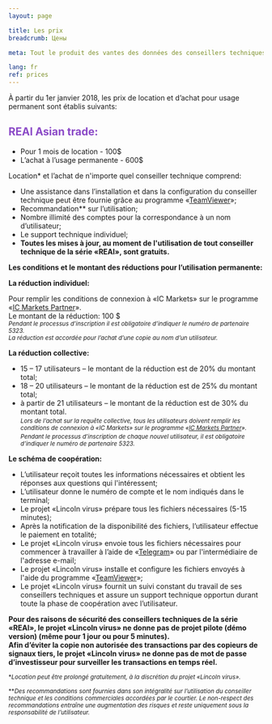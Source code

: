 ```yaml
---
layout: page

title: Les prix
breadcrumb: Цены

meta: Tout le produit des vantes des données des conseillers techniques sera utilisé pour la charité.

lang: fr
ref: prices
---
```


À partir du 1er janvier 2018, les prix de location et d’achat pour usage permanent sont établis suivants:

## <span style="color:#8b4ac7">REAl Asian trade:</span>

- Pour 1 mois de location - 100$  
- L’achat à l’usage permanente - 600$

Location* et l’achat de n'importe quel conseiller technique comprend:

- Une assistance dans  l’installation et dans la configuration du conseiller technique peut être fournie grâce au programme «<a href="https://www.teamviewer.com/" target="_blank">TeamViewer</a>»;  
- Recommandation** sur l’utilisation;  
- Nombre illimité des comptes pour la correspondance à un nom d’utilisateur;  
- Le support technique individuel;  
- **Toutes les mises à jour, au moment de l'utilisation de tout conseiller technique de la série «REAl», sont gratuits.**  

**Les conditions et le montant des réductions pour l’utilisation permanente:**  

**La réduction individuel:**  

Pour remplir les conditions de connexion à «IC Markets» sur le programme «<a href="https://lincolnvirus.com/fr/ea/ic_markets" target="_blank">IC Markets Partner</a>».  
Le montant de la réduction: 100 $  
<small>_Pendant le processus d’inscription il est obligatoire d’indiquer le numéro de partenaire 5323._</small>  
<small>_La réduction est accordée pour l’achat d’une copie au nom d’un utilisateur._</small>  

**La réduction collective:**  

- 15 – 17 utilisateurs – le montant de la réduction est de 20% du montant total;  
- 18 – 20 utilisateurs – le montant de la réduction est de 25% du montant total;  
- à partir de 21 utilisateurs – le montant de la réduction est de 30% du montant total.  
<small>_Lors de l’achat sur la requête collective, tous les utilisateurs doivent remplir les conditions de connexion à «IC Markets» sur le programme «<a href="https://lincolnvirus.com/fr/ea/ic_markets" target="_blank">IC Markets Partner</a>»._</small>  
<small>_Pendant le processus d’inscription de chaque nouvel utilisateur, il est obligatoire d’indiquer le numéro de partenaire 5323._</small>  

**Le schéma de coopération:**  

- L’utilisateur reçoit toutes les informations nécessaires et obtient les réponses aux questions qui l'intéressent;  
- L’utilisateur donne le numéro de compte et le nom indiqués dans le terminal;  
- Le projet «Lincoln virus» prépare tous les fichiers nécessaires (5-15 minutes);  
- Après la notification de la disponibilité des fichiers, l’utilisateur effectue le paiement en totalité;  
- Le projet «Lincoln virus» envoie tous les fichiers nécessaires pour commencer à travailler à l’aide de «<a href="https://t.me/chutkoy" target="_blank">Telegram</a>» ou par l'intermédiaire de l'adresse e-mail;  
- Le projet «Lincoln virus» installe et configure les fichiers envoyés à l'aide du programme «<a href="https://www.teamviewer.com/" target="_blank">TeamViewer</a>»;  
- Le projet «Lincoln virus» fournit un suivi constant du travail de ses conseillers techniques et assure un support technique opportun durant toute la phase de coopération avec l’utilisateur.  

**Pour des raisons de sécurité des conseillers techniques de la série «REAl», le projet «Lincoln virus» ne donne pas de projet pilote (démo version) (même pour 1 jour ou pour 5 minutes).**  
**Afin d’éviter la copie non autorisée des transactions par des copieurs de signaux tiers, le projet «Lincoln virus» ne donne pas de mot de passe d’investisseur pour surveiller les transactions en temps réel.**  

<small>\*_Location peut être prolongé gratuitement, à la discrétion du projet «Lincoln virus»._</small>

<small>\*\*_Des recommandations sont fournies dans son intégralité sur l’utilisation du conseiller technique et les conditions commerciales accordées par le courtier. Le non-respect des recommandations entraîne une augmentation des risques et reste uniquement sous la responsabilité de l’utilisateur._</small>
